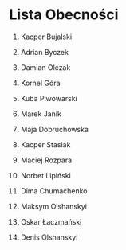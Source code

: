 # Lista Obecności 

1. Kacper Bujalski

2. Adrian Byczek 

3. Damian Olczak

4. Kornel Góra 

5. Kuba Piwowarski

6. Marek Janik 

7. Maja Dobruchowska 

8. Kacper Stasiak

9. Maciej Rozpara

10. Norbet Lipiński

11. Dima Chumachenko

12. Maksym Olshanskyi

13. Oskar Łaczmański

14. Denis Olshanskyi